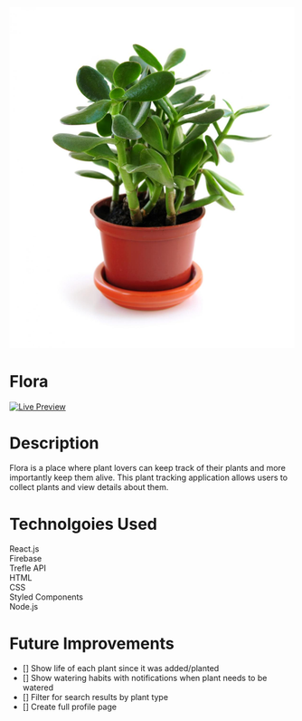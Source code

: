 ![](public/jade-planting-growing.jpg)

# Flora

[![Live Preview](https://img.lekoarts.de/gatsby/preview.svg)](https://flora-409f7.web.app/plants)

# Description

Flora is a place where plant lovers can keep track of their plants and more importantly keep them alive. This plant tracking application allows users to collect plants and view details about them.

# Technolgoies Used

React.js <br />
Firebase <br />
Trefle API <br />
HTML <br />
CSS <br />
Styled Components <br />
Node.js <br />

# Future Improvements

- [] Show life of each plant since it was added/planted
- [] Show watering habits with notifications when plant needs to be watered
- [] Filter for search results by plant type
- [] Create full profile page
